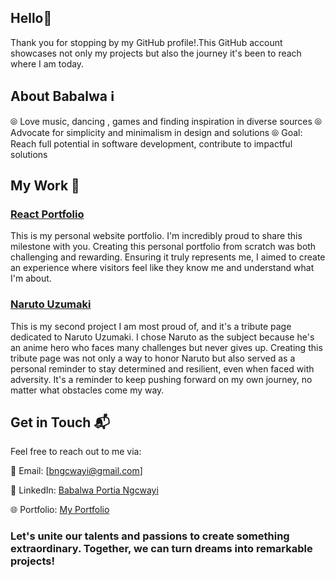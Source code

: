 ## Hello👋

Thank you for stopping by my GitHub profile!.This GitHub account showcases not only my projects but also the journey it's been to reach where I am today.

## About Babalwa ℹ️
⦾ Love music, dancing , games and  finding inspiration in diverse sources
⦾ Advocate for simplicity and minimalism in design and solutions
⦾ Goal: Reach full potential in software development, contribute to impactful solutions

## My Work 💼

### [React Portfolio](https://projectv4-51f3d.firebaseapp.com/)

This is my personal website portfolio. I'm incredibly proud to share this milestone with you. Creating this personal portfolio from scratch was both challenging and rewarding. Ensuring it truly represents me, I aimed to create an experience where visitors feel like they know me and understand what I'm about.

### [Naruto Uzumaki](https://snazzy-froyo-38dcc6.netlify.app/)

This is my second project I am most proud of, and it's a tribute page dedicated to Naruto Uzumaki. I chose Naruto as the subject because he's an anime hero who faces many challenges but never gives up. Creating this tribute page was not only a way to honor Naruto but also served as a personal reminder to stay determined and resilient, even when faced with adversity. It's a reminder to keep pushing forward on my own journey, no matter what obstacles come my way.

## Get in Touch 📬

Feel free to reach out to me via:

📧 Email: [bngcwayi@gmail.com]

🔗 LinkedIn: [Babalwa Portia Ngcwayi](https://www.linkedin.com/in/https://www.linkedin.com/in/babalwa-portia-ngcwayi-24618264/)

🌐 Portfolio: [My Portfolio](https://projectv4-51f3d.firebaseapp.com)

### Let's unite our talents and passions to create something extraordinary. Together, we can turn dreams into remarkable projects!







